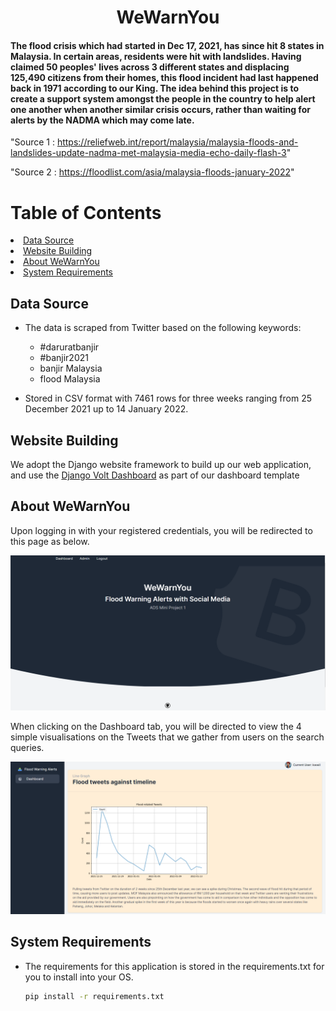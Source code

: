 <h1 align="center">WeWarnYou</h1>
<h4>The flood crisis which had started in Dec 17, 2021, has since hit 8 states in Malaysia. In certain areas, residents were hit with landslides. Having claimed 50 peoples' lives across 3 different states and displacing 125,490 citizens from their homes, this flood incident had last happened back in 1971 according to our King. The idea behind this project is to create a support system amongst the people in the country to help alert one another when another similar crisis occurs, rather than waiting for alerts by the NADMA which may come late.</h4>

"Source 1 : https://reliefweb.int/report/malaysia/malaysia-floods-and-landslides-update-nadma-met-malaysia-media-echo-daily-flash-3" 

"Source 2 : https://floodlist.com/asia/malaysia-floods-january-2022" 

<!-- Table of Contents -->
# Table of Contents
<li>
    <a href ="#Data Source">Data Source</a>
</li>
<li>
    <a href="#Website Building">Website Building</a>
</li>
<li>
    <a href="#About WeWarnYou">About WeWarnYou</a>
</li>
<li>
    <a href="#System Requirements">System Requirements</a>
</li>

<!-- Table of Contents -->

<!-- Data Source -->
## Data Source
* The data is scraped from Twitter based on the following keywords:
    + #daruratbanjir
    + #banjir2021
    + banjir Malaysia
    + flood Malaysia

* Stored in CSV format with 7461 rows for three weeks ranging from 25 December 2021 up to 14 January 2022.
<!-- Data Source -->

<!-- Website Building -->
## Website Building
We adopt the Django website framework to build up our web application, and use the <a href = "https://appseed.us/admin-dashboards/django-dashboard-volt">Django Volt Dashboard</a> as part of our dashboard template
<!-- Website Building -->

<!-- About WeWarnYou -->
## About WeWarnYou
Upon logging in with your registered credentials, you will be redirected to this page as below.

![Home Landing Page](https://github.com/wilsonkw97/WeWarnYou/blob/main/Home%20Landing%20Page.png?raw=true)

When clicking on the Dashboard tab, you will be directed to view the 4 simple visualisations on the Tweets that we gather from users on the search queries.

![Dashboard Page](https://github.com/wilsonkw97/WeWarnYou/blob/main/Dashboard.png?raw=true)

<!-- About WeWarnYou -->

<!-- System Requirements -->
## System Requirements
* The requirements for this application is stored in the requirements.txt for you to install into your OS.
    ```sh
    pip install -r requirements.txt
    ```
<!-- System Requirements -->